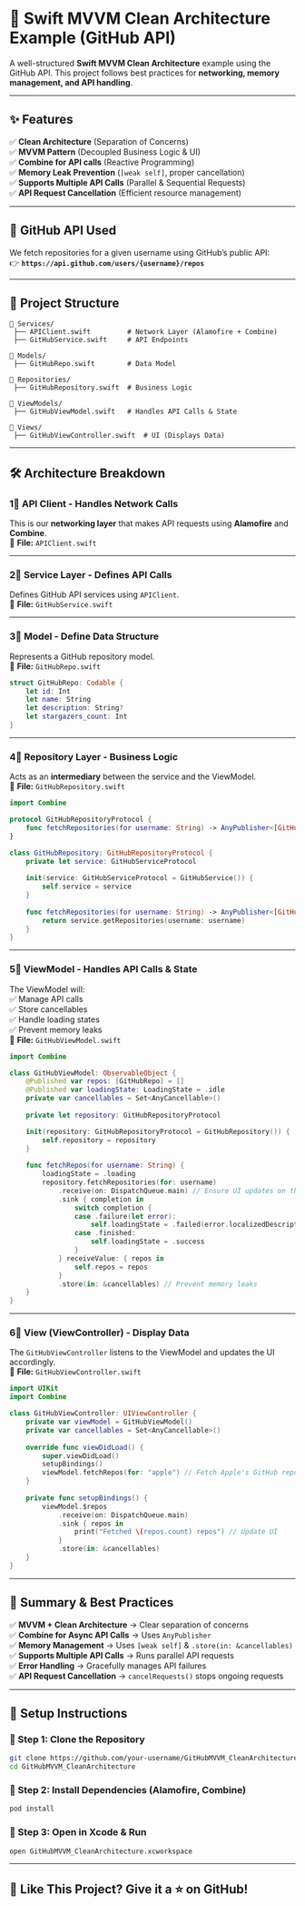 # 🚀 Swift MVVM Clean Architecture Example (GitHub API)

A well-structured **Swift MVVM Clean Architecture** example using the GitHub API. This project follows best practices for **networking, memory management, and API handling**.

---

## ✨ Features  

✅ **Clean Architecture** (Separation of Concerns)  
✅ **MVVM Pattern** (Decoupled Business Logic & UI)  
✅ **Combine for API calls** (Reactive Programming)  
✅ **Memory Leak Prevention** (`[weak self]`, proper cancellation)  
✅ **Supports Multiple API Calls** (Parallel & Sequential Requests)  
✅ **API Request Cancellation** (Efficient resource management)  

---

## 🔗 **GitHub API Used**  
We fetch repositories for a given username using GitHub’s public API:  
👉 **`https://api.github.com/users/{username}/repos`**  

---

## 📂 **Project Structure**  

```
📂 Services/  
 ├── APIClient.swift         # Network Layer (Alamofire + Combine)  
 ├── GitHubService.swift     # API Endpoints  

📂 Models/  
 ├── GitHubRepo.swift        # Data Model  

📂 Repositories/  
 ├── GitHubRepository.swift  # Business Logic  

📂 ViewModels/  
 ├── GitHubViewModel.swift   # Handles API Calls & State  

📂 Views/  
 ├── GitHubViewController.swift  # UI (Displays Data)
```

---

## 🛠 **Architecture Breakdown**  

### **1⃣ API Client - Handles Network Calls**  
This is our **networking layer** that makes API requests using **Alamofire** and **Combine**.  
📌 **File:** `APIClient.swift`  

---

### **2⃣ Service Layer - Defines API Calls**  
Defines GitHub API services using `APIClient`.  
📌 **File:** `GitHubService.swift`  

---

### **3⃣ Model - Define Data Structure**  
Represents a GitHub repository model.  
📌 **File:** `GitHubRepo.swift`  

```swift
struct GitHubRepo: Codable {
    let id: Int
    let name: String
    let description: String?
    let stargazers_count: Int
}
```

---

### **4⃣ Repository Layer - Business Logic**  
Acts as an **intermediary** between the service and the ViewModel.  
📌 **File:** `GitHubRepository.swift`  

```swift
import Combine

protocol GitHubRepositoryProtocol {
    func fetchRepositories(for username: String) -> AnyPublisher<[GitHubRepo], APIError>
}

class GitHubRepository: GitHubRepositoryProtocol {
    private let service: GitHubServiceProtocol
    
    init(service: GitHubServiceProtocol = GitHubService()) {
        self.service = service
    }
    
    func fetchRepositories(for username: String) -> AnyPublisher<[GitHubRepo], APIError> {
        return service.getRepositories(username: username)
    }
}
```

---

### **5⃣ ViewModel - Handles API Calls & State**  
The ViewModel will:  
✅ Manage API calls  
✅ Store cancellables  
✅ Handle loading states  
✅ Prevent memory leaks  
📌 **File:** `GitHubViewModel.swift`  

```swift
import Combine

class GitHubViewModel: ObservableObject {
    @Published var repos: [GitHubRepo] = []
    @Published var loadingState: LoadingState = .idle
    private var cancellables = Set<AnyCancellable>()
    
    private let repository: GitHubRepositoryProtocol

    init(repository: GitHubRepositoryProtocol = GitHubRepository()) {
        self.repository = repository
    }
    
    func fetchRepos(for username: String) {
        loadingState = .loading
        repository.fetchRepositories(for: username)
            .receive(on: DispatchQueue.main) // Ensure UI updates on the main thread
            .sink { completion in
                switch completion {
                case .failure(let error):
                    self.loadingState = .failed(error.localizedDescription)
                case .finished:
                    self.loadingState = .success
                }
            } receiveValue: { repos in
                self.repos = repos
            }
            .store(in: &cancellables) // Prevent memory leaks
    }
}
```

---

### **6⃣ View (ViewController) - Display Data**  
The `GitHubViewController` listens to the ViewModel and updates the UI accordingly.  
📌 **File:** `GitHubViewController.swift`  

```swift
import UIKit
import Combine

class GitHubViewController: UIViewController {
    private var viewModel = GitHubViewModel()
    private var cancellables = Set<AnyCancellable>()
    
    override func viewDidLoad() {
        super.viewDidLoad()
        setupBindings()
        viewModel.fetchRepos(for: "apple") // Fetch Apple's GitHub repos
    }
    
    private func setupBindings() {
        viewModel.$repos
            .receive(on: DispatchQueue.main)
            .sink { repos in
                print("Fetched \(repos.count) repos") // Update UI
            }
            .store(in: &cancellables)
    }
}
```

---

## 🚀 **Summary & Best Practices**  

✅ **MVVM + Clean Architecture** → Clear separation of concerns  
✅ **Combine for Async API Calls** → Uses `AnyPublisher`  
✅ **Memory Management** → Uses `[weak self]` & `.store(in: &cancellables)`  
✅ **Supports Multiple API Calls** → Runs parallel API requests  
✅ **Error Handling** → Gracefully manages API failures  
✅ **API Request Cancellation** → `cancelRequests()` stops ongoing requests  

---

## 📌 **Setup Instructions**  

### **🔹 Step 1: Clone the Repository**  
```bash
git clone https://github.com/your-username/GitHubMVVM_CleanArchitecture.git
cd GitHubMVVM_CleanArchitecture
```

### **🔹 Step 2: Install Dependencies (Alamofire, Combine)**  
```bash
pod install
```

### **🔹 Step 3: Open in Xcode & Run**  
```bash
open GitHubMVVM_CleanArchitecture.xcworkspace
```

---

## 🌟 **Like This Project? Give it a ⭐ on GitHub!**

